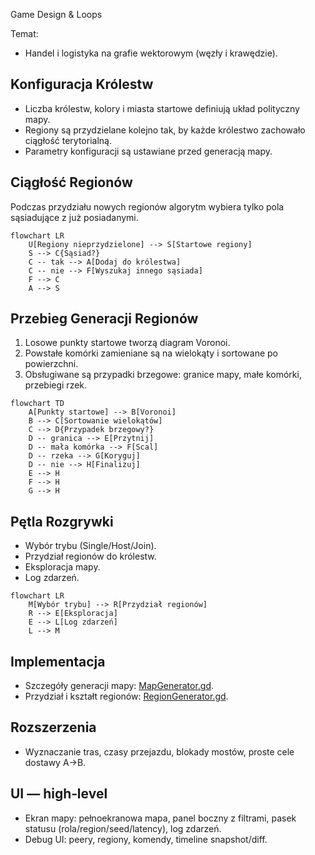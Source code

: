 Game Design & Loops

Temat:
- Handel i logistyka na grafie wektorowym (węzły i krawędzie).

## Konfiguracja Królestw
- Liczba królestw, kolory i miasta startowe definiują układ polityczny mapy.
- Regiony są przydzielane kolejno tak, by każde królestwo zachowało ciągłość terytorialną.
- Parametry konfiguracji są ustawiane przed generacją mapy.

## Ciągłość Regionów
Podczas przydziału nowych regionów algorytm wybiera tylko pola sąsiadujące
z już posiadanymi.

```mermaid
flowchart LR
    U[Regiony nieprzydzielone] --> S[Startowe regiony]
    S --> C{Sąsiad?}
    C -- tak --> A[Dodaj do królestwa]
    C -- nie --> F[Wyszukaj innego sąsiada]
    F --> C
    A --> S
```

## Przebieg Generacji Regionów
1. Losowe punkty startowe tworzą diagram Voronoi.
2. Powstałe komórki zamieniane są na wielokąty i sortowane po powierzchni.
3. Obsługiwane są przypadki brzegowe: granice mapy, małe komórki, przebiegi rzek.

```mermaid
flowchart TD
    A[Punkty startowe] --> B[Voronoi]
    B --> C[Sortowanie wielokątów]
    C --> D{Przypadek brzegowy?}
    D -- granica --> E[Przytnij]
    D -- mała komórka --> F[Scal]
    D -- rzeka --> G[Koryguj]
    D -- nie --> H[Finalizuj]
    E --> H
    F --> H
    G --> H
```

## Pętla Rozgrywki
- Wybór trybu (Single/Host/Join).
- Przydział regionów do królestw.
- Eksploracja mapy.
- Log zdarzeń.

```mermaid
flowchart LR
    M[Wybór trybu] --> R[Przydział regionów]
    R --> E[Eksploracja]
    E --> L[Log zdarzeń]
    L --> M
```

## Implementacja
- Szczegóły generacji mapy: [MapGenerator.gd](../../game/mapgen/MapGenerator.gd).
- Przydział i kształt regionów: [RegionGenerator.gd](../../game/mapgen/RegionGenerator.gd).

## Rozszerzenia
- Wyznaczanie tras, czasy przejazdu, blokady mostów, proste cele dostawy A→B.

## UI — high‑level
- Ekran mapy: pełnoekranowa mapa, panel boczny z filtrami, pasek statusu (rola/region/seed/latency), log zdarzeń.
- Debug UI: peery, regiony, komendy, timeline snapshot/diff.
